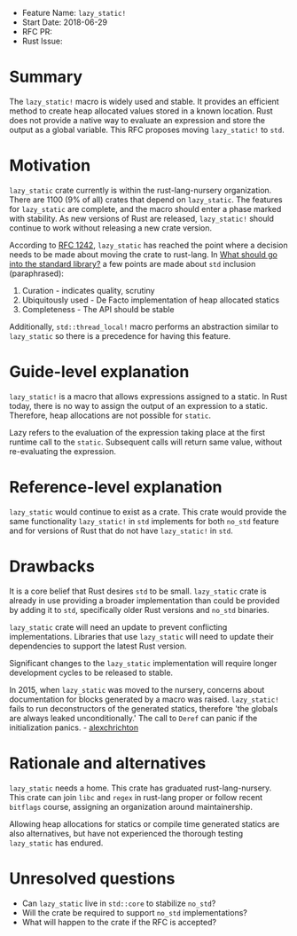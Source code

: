 - Feature Name: `lazy_static!`
- Start Date: 2018-06-29
- RFC PR:
- Rust Issue:

# Summary
[summary]: #summary

The `lazy_static!` macro is widely used and stable.  It provides an efficient
method to create heap allocated values stored in a known location.  Rust
does not provide a native way to evaluate an expression and store the
output as a global variable.  This RFC proposes moving `lazy_static!` to
`std`.

# Motivation
[motivation]: #motivation

[RFC 1242]: http://rust-lang.github.io/rfcs/1242-rust-lang-crates.html#the-lifecycle-of-a-rust-lang-crate

[What should go into the standard library?]: https://internals.rust-lang.org/t/what-should-go-into-the-standard-library/2158

`lazy_static` crate currently is within the rust-lang-nursery organization.  There are 1100 (9% of all) crates that depend on `lazy_static`.  The features
for `lazy_static` are complete, and the macro should enter a phase marked
with stability.  As new versions of Rust are released, `lazy_static!` should
continue to work without releasing a new crate version.

According to [RFC 1242], `lazy_static` has reached the point where a decision
needs to be made about moving the crate to rust-lang.  In [What should go into the standard library?]
a few points are made about `std` inclusion (paraphrased):
 1. Curation - indicates quality, scrutiny
 2. Ubiquitously used - De Facto implementation of heap allocated statics
 3. Completeness - The API should be stable

 Additionally, `std::thread_local!` macro performs an abstraction similar
 to `lazy_static` so there is a precedence for having this feature.

# Guide-level explanation
[guide-level-explanation]: #guide-level-explanation

`lazy_static!` is a macro that allows expressions assigned to a static.
In Rust today, there is no way to assign the output of an expression to a
static.  Therefore, heap allocations are not possible for `static`.

Lazy refers to the evaluation of the expression taking place at the first
runtime call to the `static`.  Subsequent calls will return same value,
without re-evaluating the expression.

# Reference-level explanation
[reference-level-explanation]: #reference-level-explanation

`lazy_static` would continue to exist as a crate.  This crate would provide
the same functionality `lazy_static!` in `std` implements for both `no_std`
feature and for versions of Rust that do not have `lazy_static!` in `std`.

# Drawbacks
[drawbacks]: #drawbacks

It is a core belief that Rust desires `std` to be small.  `lazy_static`
crate is already in use providing a broader implementation than could be
provided by adding it to `std`, specifically older Rust versions and
`no_std` binaries.  

`lazy_static` crate will need an update to prevent conflicting
implementations. Libraries that use `lazy_static` will need to update
their dependencies to support the latest Rust version.

Significant changes to the `lazy_static` implementation will require
longer development cycles to be released to stable.

In 2015, when `lazy_static` was moved to the nursery, concerns about
documentation for blocks generated by a macro was raised.
`lazy_static!` fails to run deconstructors of the generated statics,
therefore 'the globals are always leaked unconditionally.'  The call
to `Deref` can panic if the initialization panics. - [alexchrichton]

[alexchrichton]: https://internals.rust-lang.org/t/proposing-lazy-static-for-the-nursery/2683/2

# Rationale and alternatives
[alternatives]: #alternatives

`lazy_static` needs a home.  This crate has graduated rust-lang-nursery.
This crate can join `libc` and `regex` in rust-lang proper or follow
recent `bitflags` course, assigning an organization around maintainership.

Allowing heap allocations for statics or compile time generated statics
are also alternatives, but have not experienced the thorough testing
`lazy_static` has endured.


# Unresolved questions
[unresolved]: #unresolved-questions

- Can `lazy_static` live in `std::core` to stabilize `no_std`?
- Will the crate be required to support `no_std` implementations?
- What will happen to the crate if the RFC is accepted?
